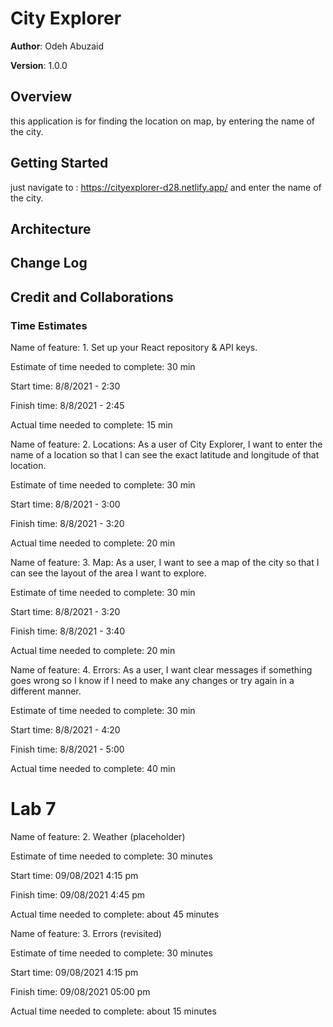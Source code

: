 # City Explorer

**Author**: Odeh Abuzaid

**Version**: 1.0.0 

## Overview
this application is for finding the location on map, by entering the name of the city.


## Getting Started
just navigate to : https://cityexplorer-d28.netlify.app/ and enter the name of the city.

## Architecture

## Change Log
<!-- 
01-01-2001 4:59pm - Application now has a fully-functional express server, with a GET route for the location resource. -->

## Credit and Collaborations
<!-- Give credit (and a link) to other people or resources that helped you build this application. -->

### Time Estimates

Name of feature: 1. Set up your React repository & API keys.

Estimate of time needed to complete:  30 min

Start time:  8/8/2021 - 2:30 

Finish time:  8/8/2021 - 2:45

Actual time needed to complete:  15 min


Name of feature: 2. Locations: As a user of City Explorer, I want to enter the name of a location so that I can see the exact latitude and longitude of that location.

Estimate of time needed to complete:  30 min

Start time:  8/8/2021 - 3:00

Finish time:  8/8/2021 - 3:20

Actual time needed to complete:  20 min

Name of feature: 3. Map: As a user, I want to see a map of the city so that I can see the layout of the area I want to explore.

Estimate of time needed to complete:  30 min

Start time:  8/8/2021 - 3:20

Finish time:  8/8/2021 - 3:40

Actual time needed to complete:  20 min


Name of feature: 4. Errors: As a user, I want clear messages if something goes wrong so I know if I need to make any changes or try again in a different manner.

Estimate of time needed to complete:  30 min

Start time:  8/8/2021 - 4:20

Finish time:  8/8/2021 - 5:00

Actual time needed to complete:  40 min

# Lab 7

Name of feature: 2. Weather (placeholder)

Estimate of time needed to complete: 30 minutes

Start time: 09/08/2021 4:15  pm

Finish time: 09/08/2021 4:45 pm

Actual time needed to complete: about 45 minutes


Name of feature: 3. Errors (revisited)

Estimate of time needed to complete: 30 minutes

Start time: 09/08/2021 4:15  pm

Finish time: 09/08/2021 05:00 pm

Actual time needed to complete: about 15 minutes


